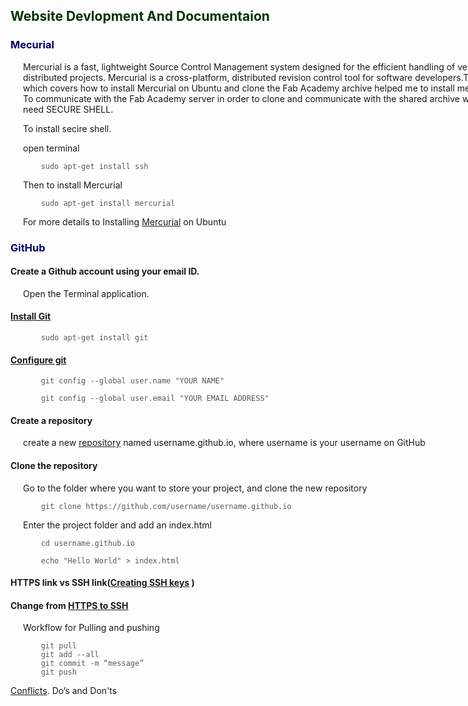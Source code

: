 <div style="width:800px;">

<font color="#003300">

## Website Devlopment And Documentaion
</font>

<font color="#000066">

### Mecurial  
</font>

<div align="justify;" style="margin-left:2.5%" style="margin-right:2.5%">

Mercurial is a fast, lightweight Source Control Management system designed for the efficient handling of very large distributed projects. Mercurial is a cross-platform, distributed revision control tool for software developers.Tutorial which covers how to install Mercurial on Ubuntu and clone the Fab Academy archive helped me to install mercurial. To communicate with the Fab Academy server in order to clone and communicate with the shared archive we should need SECURE SHELL.

To install secire shell.

open terminal

<font color="#585858">

```
    sudo apt-get install ssh
```   

</font>

Then to install Mercurial

<font color="#585858">

```
    sudo apt-get install mercurial
```

</font>

For more details to Installing [Mercurial](http://fabacademy.org/archives/2015/doc/mercurial_install_ubuntu.html) on Ubuntu  

</div>
<font color="#000066">

### GitHub

</font>

#### Create a Github account using your email ID.
<div align="justify;" style="margin-left:2.5%" style="margin-right:2.5%">

Open the Terminal application.
</div>

#### [Install Git](http://git-scm.com/downloads) 

<div align="justify;" style="margin-left:2.5%" style="margin-right:2.5%">

<font color="#585858">

```
    sudo apt-get install git   

```

</font></div>

#### [Configure git](https://help.github.com/articles/set-up-git/)

<div align="justify;" style="margin-left:2.5%" style="margin-right:2.5%">
<font color="#585858">

```
    git config --global user.name "YOUR NAME"

    git config --global user.email "YOUR EMAIL ADDRESS"

```             
</font></div>

#### Create a repository
<div align="justify;" style="margin-left:2.5%" style="margin-right:2.5%">

create a new [repository](https://pages.github.com/) named username.github.io, where username is your username on GitHub
</div>

#### Clone the repository
<div align="justify;" style="margin-left:2.5%" style="margin-right:2.5%">

Go to the folder where you want to store your project, and clone the new    repository

<font color="#585858">

```
    git clone https://github.com/username/username.github.io
```
</font>

Enter the project folder and add an index.html

<font color="#585858">

```
    cd username.github.io
    
    echo "Hello World" > index.html

```
</font></div>


#### HTTPS link vs SSH link([Creating SSH keys](https://help.github.com/articles/generating-ssh-keys/) )

#### Change from [HTTPS to SSH](https://help.github.com/articles/changing-a-remote-s-url/) 

<div align="justify;" style="margin-left:2.5%" style="margin-right:2.5%">

Workflow for Pulling and pushing

<font color="#585858">

```
    git pull
    git add --all
    git commit -m “message”
    git push
```
</font></div>

[Conflicts](https://help.github.com/). Do’s and Don'ts

 </div>